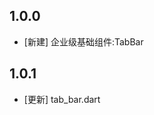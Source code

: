 <!--
 * @Author: lipeng 1162423147@qq.com
 * @Date: 2023-09-21 22:41:19
 * @LastEditors: lipeng 1162423147@qq.com
 * @LastEditTime: 2023-09-23 20:29:46
 * @FilePath: /phoenix_tabbar/CHANGELOG.md
 * @Description: 这是默认设置,请设置`customMade`, 打开koroFileHeader查看配置 进行设置: https://github.com/OBKoro1/koro1FileHeader/wiki/%E9%85%8D%E7%BD%AE
-->
## 1.0.0

* [新建] 企业级基础组件:TabBar


## 1.0.1

* [更新] tab_bar.dart